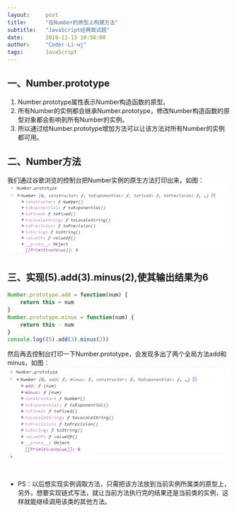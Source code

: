 ```yaml
---
layout:     post
title:      "在Number的原型上构建方法"
subtitle:   "JavaScript经典面试题"
date:       2019-11-13 10:58:00
author:     "Coder-Li-wj"
tags:       JavaScript
---
```


## 一、Number.prototype  

1. Number.prototype属性表示Number构造函数的原型。
2. 所有Number的实例都会继承Number.prototype，修改Number构造函数的原型对象都会影响到所有Number的实例。
3. 所以通过给Number.prototype增加方法可以让该方法对所有Number的实例都可用。  

## 二、Number方法  

我们通过谷歌浏览的控制台把Number实例的原生方法打印出来，如图：  
![Number实例的原生方法](/img/MarkDown/Number-prototype.png 'Number实例的原生方法')

## 三、实现(5).add(3).minus(2),使其输出结果为6  

```javascript
Number.prototype.add = function(num) {
    return this + num
}
Number.prototype.minus = function(num) {
    return this - num
}
console.log((5).add(3).minus(2))
```  

然后再去控制台打印一下Number.prototype，会发现多出了两个全局方法add和minus，如图：  
![在Number的原型上增加方法](/img/MarkDown/change-number-prototype.png '在Number的原型上增加方法')

<br>  

* PS：以后想实现实例调取方法，只需把该方法放到当前实例所属类的原型上，另外，想要实现链式写法，就让当前方法执行完的结果还是当前类的实例，这样就能继续调用该类的其他方法。
